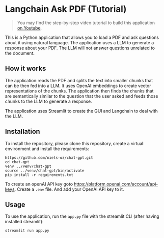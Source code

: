 # Langchain Ask PDF (Tutorial)

>You may find the step-by-step video tutorial to build this application [on Youtube](https://youtu.be/wUAUdEw5oxM).

This is a Python application that allows you to load a PDF and ask questions about it using natural language. The application uses a LLM to generate a response about your PDF. The LLM will not answer questions unrelated to the document.

## How it works

The application reads the PDF and splits the text into smaller chunks that can be then fed into a LLM. It uses OpenAI embeddings to create vector representations of the chunks. The application then finds the chunks that are semantically similar to the question that the user asked and feeds those chunks to the LLM to generate a response.

The application uses Streamlit to create the GUI and Langchain to deal with the LLM.


## Installation

To install the repository, please clone this repository, create a virtual environment and install the requirements:

```
https://github.com/niels-oz/chat-gpt.git
cd chat-gpt
venv ../venv/chat-gpt
source ../venv/chat-gpt/bin/activate
pip install -r requirements.txt
```

To create an openAI API key goto https://platform.openai.com/account/api-keys. 
Create a `.env` file. And add your OpenAI API key to it.

## Usage

To use the application, run the `app.py` file with the streamlit CLI (after having installed streamlit): 

```
streamlit run app.py
```



